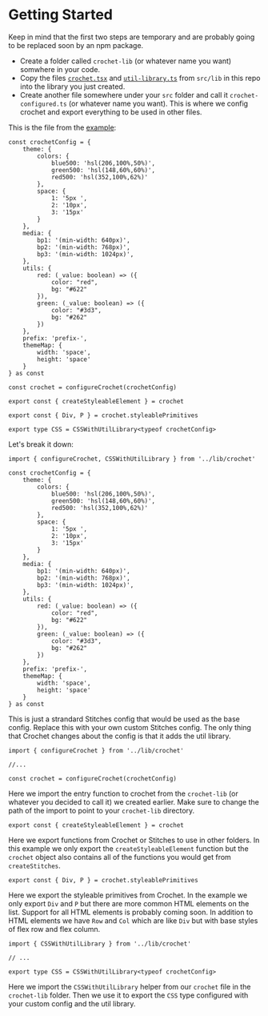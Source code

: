 # Getting Started

Keep in mind that the first two steps are temporary and are probably going to be replaced soon by an npm package.

- Create a folder called `crochet-lib` (or whatever name you want) somwhere in your code.
- Copy the files [`crochet.tsx`](https://github.com/orenelbaum/stitches-crochet/tree/master/src/lib/crochet.tsx) and [`util-library.ts`](https://github.com/orenelbaum/stitches-crochet/tree/master/src/lib/util-library.ts) from `src/lib` in this repo into the library you just created.
- Create another file somewhere under your `src` folder and call it `crochet-configured.ts` (or whatever name you want). This is where we config crochet and export everything to be used in other files.

This is the file from the [example](https://github.com/orenelbaum/stitches-crochet/tree/master/src/example):

```tsx
const crochetConfig = {
    theme: {
        colors: {
            blue500: 'hsl(206,100%,50%)',
            green500: 'hsl(148,60%,60%)',
            red500: 'hsl(352,100%,62%)'
        },
        space: {
            1: '5px ',
            2: '10px',
            3: '15px'
        }
    },
    media: {
        bp1: '(min-width: 640px)',
        bp2: '(min-width: 768px)',
        bp3: '(min-width: 1024px)',
    },
    utils: {
        red: (_value: boolean) => ({
            color: "red",
            bg: "#622"
        }),
        green: (_value: boolean) => ({
            color: "#3d3",
            bg: "#262"
        })
    },
    prefix: 'prefix-',
    themeMap: {
        width: 'space',
        height: 'space'
    }
} as const

const crochet = configureCrochet(crochetConfig)

export const { createStyleableElement } = crochet

export const { Div, P } = crochet.styleablePrimitives

export type CSS = CSSWithUtilLibrary<typeof crochetConfig>
```

Let's break it down:
```tsx
import { configureCrochet, CSSWithUtilLibrary } from '../lib/crochet'

const crochetConfig = {
    theme: {
        colors: {
            blue500: 'hsl(206,100%,50%)',
            green500: 'hsl(148,60%,60%)',
            red500: 'hsl(352,100%,62%)'
        },
        space: {
            1: '5px ',
            2: '10px',
            3: '15px'
        }
    },
    media: {
        bp1: '(min-width: 640px)',
        bp2: '(min-width: 768px)',
        bp3: '(min-width: 1024px)',
    },
    utils: {
        red: (_value: boolean) => ({
            color: "red",
            bg: "#622"
        }),
        green: (_value: boolean) => ({
            color: "#3d3",
            bg: "#262"
        })
    },
    prefix: 'prefix-',
    themeMap: {
        width: 'space',
        height: 'space'
    }
} as const
```

This is just a strandard Stitches config that would be used as the base config. Replace this with your own custom Stitches config. The only thing that Crochet changes about the config is that it adds the util library.

```tsx
import { configureCrochet } from '../lib/crochet'

//...

const crochet = configureCrochet(crochetConfig)
```

Here we import the entry function to crochet from the `crochet-lib` (or whatever you decided to call it) we created earlier.
Make sure to change the path of the import to point to your `crochet-lib` directory.

```tsx
export const { createStyleableElement } = crochet
```

Here we export functions from Crochet or Stitches to use in other folders.
In this example we only export the `createStyleableElement` function but the `crochet` object also contains all of the functions you would get from `createStitches`.

```tsx
export const { Div, P } = crochet.styleablePrimitives
```

Here we export the styleable primitives from Crochet. In the example we only export `Div` and `P` but there are more common HTML elements on the list. Support for all HTML elements is probably coming soon. In addition to HTML elements we have `Row` and `Col` which are like `Div` but with base styles of flex row and flex column.

```tsx
import { CSSWithUtilLibrary } from '../lib/crochet'

// ...

export type CSS = CSSWithUtilLibrary<typeof crochetConfig>
```

Here we import the `CSSWithUtilLibrary` helper from our `crochet` file in the `crochet-lib` folder.
Then we use it to export the `CSS` type configured with your custom config and the util library.
